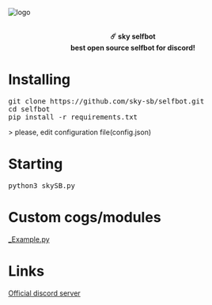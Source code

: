 ![logo](https://cdn.discordapp.com/attachments/1067827666885034106/1181891500330713098/-1_orig.jpg)
<p align="center">
    </a>
    <br>
    <b>☄️ sky selfbot</b>
    <br>
    <b>best open source selfbot for discord!</b>
    <br>
</p>

<h1>Installing</h1>
<pre lang="bash">
git clone https://github.com/sky-sb/selfbot.git
cd selfbot
pip install -r requirements.txt
</pre>
> please, edit configuration file(config.json)

<h1>Starting</h1>
<pre lang="bash">
python3 skySB.py
</pre>

<h1>Custom cogs/modules</h1>
<a href="./cogs/_Example.py">_Example.py</a>

<h1>Links</h1>
<a href='https://discord.com/invite/xG4UmpUdke'>Official discord server</a>